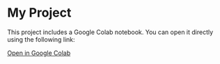 # My Project

This project includes a Google Colab notebook. You can open it directly using the following link:

[Open in Google Colab](https://colab.research.google.com/drive/1CxGRAm3QRHREclzfnYGQWNvw69K8QFbI?usp=sharing)
